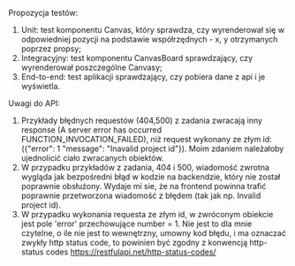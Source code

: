 Propozycja testów:

1. Unit: test komponentu Canvas, który sprawdza, czy wyrenderował się w odpowiedniej pozycji na podstawie współrzędnych - x, y otrzymanych poprzez propsy;
2. Integracyjny: test komponentu CanvasBoard sprawdzający, czy wyrenderował poszczególne Canvasy;
3. End-to-end: test aplikacji sprawdzający, czy pobiera dane z api i je wyświetla.

Uwagi do API:

1. Przykłady błędnych requestów (404,500) z zadania zwracają inny response
   (A server error has occurred FUNCTION_INVOCATION_FAILED),
   niż request wykonany ze złym id:
   ({"error": 1 "message": "Inavalid project id"}).
   Moim zdaniem należałoby ujednolicić ciało zwracanych obiektów.
2. W przypadku przykładów z zadania, 404 i 500, wiadomość zwrotna wygląda jak bezpośredni błąd w kodzie na backendzie, który nie został poprawnie obsłużony.
   Wydaje mi sie, że na frontend powinna trafić poprawnie przetworzona wiadomość z błędem (tak jak np. Invalid project id).
3. W przypadku wykonania requesta ze złym id, w zwróconym obiekcie jest pole 'error' przechowujące number = 1. Nie jest to dla mnie czytelne, o ile nie jest to wewnętrzny, umowny kod błędu, i ma oznaczać zwykły http status code, to powinien być zgodny z konwencją http-status codes https://restfulapi.net/http-status-codes/
